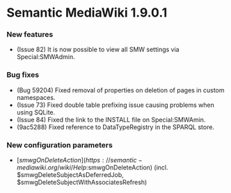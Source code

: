 # Semantic MediaWiki 1.9.0.1

### New features

* (Issue 82) It is now possible to view all SMW settings via Special:SMWAdmin.

### Bug fixes

* (Bug 59204) Fixed removal of properties on deletion of pages in custom namespaces.
* (Issue 73) Fixed double table prefixing issue causing problems when using SQLite.
* (Issue 84) Fixed the link to the INSTALL file on Special:SMWAmin.
* (9ac5288) Fixed reference to DataTypeRegistry in the SPARQL store.

### New configuration parameters

* [$smwgOnDeleteAction](https://semantic-mediawiki.org/wiki/Help:$smwgOnDeleteAction) (incl. $smwgDeleteSubjectAsDeferredJob, $smwgDeleteSubjectWithAssociatesRefresh)
